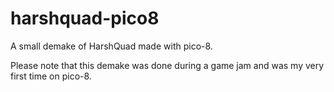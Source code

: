 # harshquad-pico8
A small demake of HarshQuad made with pico-8.

Please note that this demake was done during a game jam and was my very first time on pico-8.